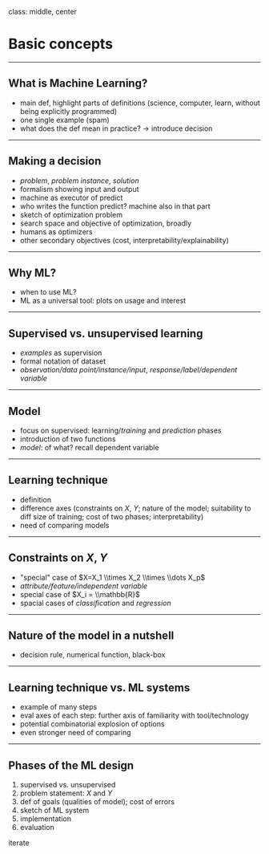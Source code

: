 class: middle, center

# Basic concepts

---

## What is Machine Learning?

- main def, highlight parts of definitions (science, computer, learn, without being explicitly programmed)
- one single example (spam)
- what does the def mean in practice? -> introduce decision

---

## Making a decision

- *problem*, *problem instance*, *solution*
- formalism showing input and output
- machine as executor of predict
- who writes the function predict? machine also in that part
- sketch of optimization problem
- search space and objective of optimization, broadly
- humans as optimizers
- other secondary objectives (cost, interpretability/explainability)

---

## Why ML?

- when to use ML?
- ML as a universal tool: plots on usage and interest

---

## Supervised vs. unsupervised learning

- *examples* as supervision
- formal notation of dataset
- *observation/data point/instance/input*, *response/label/dependent variable*

---

## Model

- focus on supervised: learning/*training* and *prediction* phases
- introduction of two functions
- *model*: of what? recall dependent variable

---

## Learning technique

- definition
- difference axes (constraints on $X$, $Y$; nature of the model; suitability to diff size of training; cost of two phases; interpretability)
- need of comparing models

---

## Constraints on $X$, $Y$

- "special" case of $X=X_1 \\times X_2 \\times \\dots X_p$
- *attribute/feature/independent variable*
- special case of $X_i = \\mathbb{R}$
- spacial cases of *classification* and *regression*

---

## Nature of the model in a nutshell

- decision rule, numerical function, black-box

---

## Learning technique vs. ML systems

- example of many steps
- eval axes of each step: further axis of familiarity with tool/technology
- potential combinatorial explosion of options
- even stronger need of comparing

---

## Phases of the ML design

1. supervised vs. unsupervised
2. problem statement: $X$ and $Y$
3. def of goals (qualities of model); cost of errors
4. sketch of ML system
5. implementation
6. evaluation

iterate

